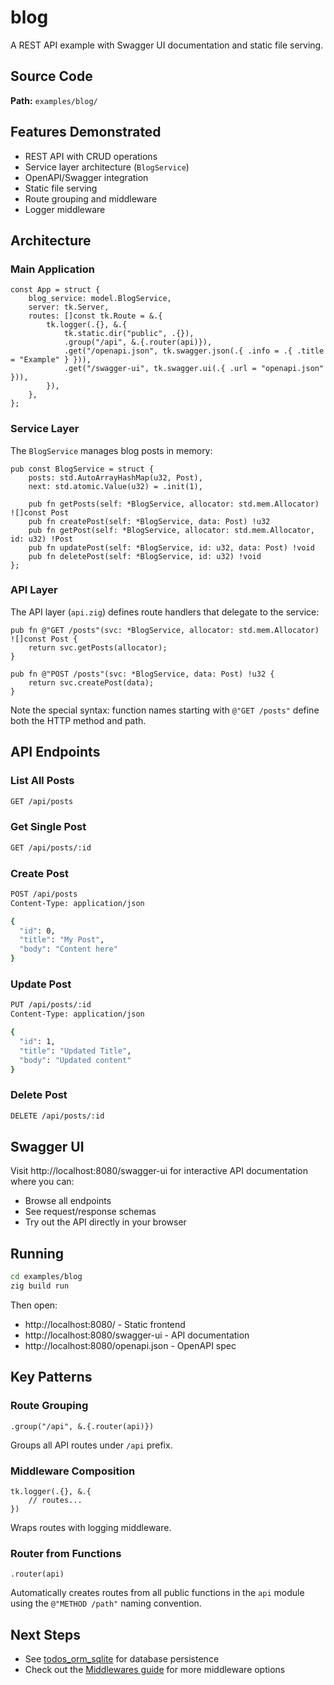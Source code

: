 # blog

A REST API example with Swagger UI documentation and static file serving.

## Source Code

**Path:** `examples/blog/`

## Features Demonstrated

- REST API with CRUD operations
- Service layer architecture (`BlogService`)
- OpenAPI/Swagger integration
- Static file serving
- Route grouping and middleware
- Logger middleware

## Architecture

### Main Application

```zig
const App = struct {
    blog_service: model.BlogService,
    server: tk.Server,
    routes: []const tk.Route = &.{
        tk.logger(.{}, &.{
            tk.static.dir("public", .{}),
            .group("/api", &.{.router(api)}),
            .get("/openapi.json", tk.swagger.json(.{ .info = .{ .title = "Example" } })),
            .get("/swagger-ui", tk.swagger.ui(.{ .url = "openapi.json" })),
        }),
    },
};
```

### Service Layer

The `BlogService` manages blog posts in memory:

```zig
pub const BlogService = struct {
    posts: std.AutoArrayHashMap(u32, Post),
    next: std.atomic.Value(u32) = .init(1),

    pub fn getPosts(self: *BlogService, allocator: std.mem.Allocator) ![]const Post
    pub fn createPost(self: *BlogService, data: Post) !u32
    pub fn getPost(self: *BlogService, allocator: std.mem.Allocator, id: u32) !Post
    pub fn updatePost(self: *BlogService, id: u32, data: Post) !void
    pub fn deletePost(self: *BlogService, id: u32) !void
};
```

### API Layer

The API layer (`api.zig`) defines route handlers that delegate to the service:

```zig
pub fn @"GET /posts"(svc: *BlogService, allocator: std.mem.Allocator) ![]const Post {
    return svc.getPosts(allocator);
}

pub fn @"POST /posts"(svc: *BlogService, data: Post) !u32 {
    return svc.createPost(data);
}
```

Note the special syntax: function names starting with `@"GET /posts"` define both the HTTP method and path.

## API Endpoints

### List All Posts
```sh
GET /api/posts
```

### Get Single Post
```sh
GET /api/posts/:id
```

### Create Post
```sh
POST /api/posts
Content-Type: application/json

{
  "id": 0,
  "title": "My Post",
  "body": "Content here"
}
```

### Update Post
```sh
PUT /api/posts/:id
Content-Type: application/json

{
  "id": 1,
  "title": "Updated Title",
  "body": "Updated content"
}
```

### Delete Post
```sh
DELETE /api/posts/:id
```

## Swagger UI

Visit http://localhost:8080/swagger-ui for interactive API documentation where you can:
- Browse all endpoints
- See request/response schemas
- Try out the API directly in your browser

## Running

```sh
cd examples/blog
zig build run
```

Then open:
- http://localhost:8080/ - Static frontend
- http://localhost:8080/swagger-ui - API documentation
- http://localhost:8080/openapi.json - OpenAPI spec

## Key Patterns

### Route Grouping
```zig
.group("/api", &.{.router(api)})
```
Groups all API routes under `/api` prefix.

### Middleware Composition
```zig
tk.logger(.{}, &.{
    // routes...
})
```
Wraps routes with logging middleware.

### Router from Functions
```zig
.router(api)
```
Automatically creates routes from all public functions in the `api` module using the `@"METHOD /path"` naming convention.

## Next Steps

- See [todos_orm_sqlite](./todos_orm_sqlite.md) for database persistence
- Check out the [Middlewares guide](/guide/middlewares) for more middleware options
